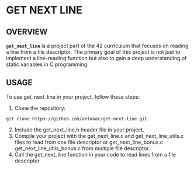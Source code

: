# GET NEXT LINE

## OVERVIEW
**`get_next_line`** is a project part of the 42 curriculum that focuses on reading a line from a file descriptor. The primary goal of this project is not just to implement a line-reading function but also to gain a deep understanding of static variables in C programming.
## USAGE
To use get_next_line in your project, follow these steps:
1. Clone the repository:
``` 
git clone https://github.com/aelmaar/get-next-line.git
```
2. Include the get_next_line.h header file in your project.
3. Compile your project with the get_next_line.c and get_next_line_utils.c files to read from one file descriptor or get_next_line_bonus.c get_next_line_utils_bonus.c from multiple file descriptor.
4. Call the get_next_line function in your code to read lines from a file descriptor.

